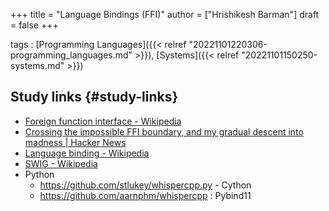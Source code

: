 +++
title = "Language Bindings (FFI)"
author = ["Hrishikesh Barman"]
draft = false
+++

tags
: [Programming Languages]({{< relref "20221101220306-programming_languages.md" >}}), [Systems]({{< relref "20221101150250-systems.md" >}})


## Study links {#study-links}

-   [Foreign function interface - Wikipedia](https://en.wikipedia.org/wiki/Foreign_function_interface)
-   [Crossing the impossible FFI boundary, and my gradual descent into madness | Hacker News](https://news.ycombinator.com/item?id=40706467)
-   [Language binding - Wikipedia](https://en.wikipedia.org/wiki/Language_binding)
-   [SWIG - Wikipedia](https://en.wikipedia.org/wiki/SWIG)
-   Python
    -   <https://github.com/stlukey/whispercpp.py> - Cython
    -   <https://github.com/aarnphm/whispercpp> : Pybind11
